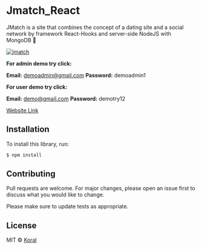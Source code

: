 

# Jmatch_React

JMatch is a site that combines the concept of a dating site and a social network by framework React-Hooks and server-side NodeJS with MongoDB 🙂

[![jmatch](https://user-images.githubusercontent.com/61585370/185611997-1401c847-2998-4e0f-892d-ff9edff1abbb.png)](https://jmatch.netlify.app/)

**For admin demo try click:**

**Email:**  demoadmin@gmail.com
**Password:** demoadmin1

**For user demo try click:**

**Email:**  demo@gmail.com
**Password:** demotry12


[Website Link](https://jmatch.netlify.app/) 

## Installation

To install this library, run:

```bash
$ npm install
```


## Contributing
Pull requests are welcome. For major changes, please open an issue first to discuss what you would like to change.

Please make sure to update tests as appropriate.

## License
MIT © [Koral](LICENSES.md)
